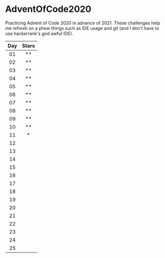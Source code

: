 # AdventOfCode2020
Practicing Advent of Code 2020 in advance of 2021. These challenges help me refresh on a phew things such as IDE usage and git (and I don't have to use hackerrank's god awful IDE).

| Day   | Stars |
| :--:  | :--:  |
| 01    | **    |
| 02    | **    |
| 03    | **    |
| 04    | **    |
| 05    | **    |
| 06    | **    |
| 07    | **    |
| 08    | **    |
| 09    | **    |
| 10    | **    |
| 11    | *     |
| 12    |       |
| 13    |       |
| 14    |       |
| 15    |       |
| 16    |       |
| 17    |       |
| 18    |       |
| 19    |       |
| 20    |       |
| 21    |       |
| 22    |       |
| 23    |       |
| 24    |       |
| 25    |       |
